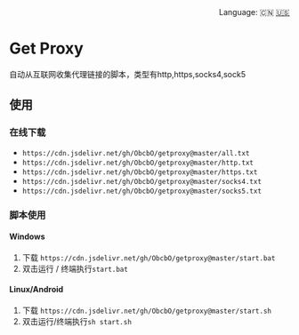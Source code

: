 <div align="right">
  Language:
  🇨🇳
  <a title="Chinese" href="/README_EN.md">🇺🇸</a>
</div>

# Get Proxy

自动从互联网收集代理链接的脚本，类型有http,https,socks4,sock5

## 使用

### 在线下载

- `https://cdn.jsdelivr.net/gh/ObcbO/getproxy@master/all.txt`
- `https://cdn.jsdelivr.net/gh/ObcbO/getproxy@master/http.txt`
- `https://cdn.jsdelivr.net/gh/ObcbO/getproxy@master/https.txt`
- `https://cdn.jsdelivr.net/gh/ObcbO/getproxy@master/socks4.txt`
- `https://cdn.jsdelivr.net/gh/ObcbO/getproxy@master/socks5.txt`

### 脚本使用

#### Windows

1. 下载 `https://cdn.jsdelivr.net/gh/ObcbO/getproxy@master/start.bat`
2. 双击运行 / 终端执行`start.bat`
   
#### Linux/Android

1. 下载 `https://cdn.jsdelivr.net/gh/ObcbO/getproxy@master/start.sh`
2. 双击运行/终端执行`sh start.sh`